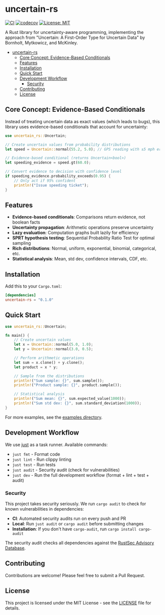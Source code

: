 # uncertain-rs

[![CI](https://github.com/minikin/uncertain-rs/workflows/CI/badge.svg)](https://github.com/minikin/uncertain-rs/actions/workflows/ci.yml)
[![codecov](https://codecov.io/gh/minikin/uncertain-rs/graph/badge.svg?token=IKjgVbFAQk)](https://codecov.io/gh/minikin/uncertain-rs)
[![License: MIT](https://img.shields.io/badge/License-MIT-yellow.svg)](https://opensource.org/licenses/MIT)

A Rust library for uncertainty-aware programming, implementing the approach from
"Uncertain<T>: A First-Order Type for Uncertain Data" by Bornholt, Mytkowicz, and McKinley.

- [uncertain-rs](#uncertain-rs)
  - [Core Concept: Evidence-Based Conditionals](#core-concept-evidence-based-conditionals)
  - [Features](#features)
  - [Installation](#installation)
  - [Quick Start](#quick-start)
  - [Development Workflow](#development-workflow)
    - [Security](#security)
  - [Contributing](#contributing)
  - [License](#license)

## Core Concept: Evidence-Based Conditionals

Instead of treating uncertain data as exact values (which leads to bugs),
this library uses evidence-based conditionals that account for uncertainty:

```rust
use uncertain_rs::Uncertain;

// Create uncertain values from probability distributions
let speed = Uncertain::normal(55.2, 5.0); // GPS reading with ±5 mph error

// Evidence-based conditional (returns Uncertain<bool>)
let speeding_evidence = speed.gt(60.0);

// Convert evidence to decision with confidence level
if speeding_evidence.probability_exceeds(0.95) {
    // Only act if 95% confident
    println!("Issue speeding ticket");
}
```

## Features

- **Evidence-based conditionals**: Comparisons return evidence, not boolean facts
- **Uncertainty propagation**: Arithmetic operations preserve uncertainty
- **Lazy evaluation**: Computation graphs built lazily for efficiency
- **SPRT hypothesis testing**: Sequential Probability Ratio Test for optimal sampling
- **Rich distributions**: Normal, uniform, exponential, binomial, categorical, etc.
- **Statistical analysis**: Mean, std dev, confidence intervals, CDF, etc.

## Installation

Add this to your `Cargo.toml`:

```toml
[dependencies]
uncertain-rs = "0.1.0"
```

## Quick Start

```rust
use uncertain_rs::Uncertain;

fn main() {
    // Create uncertain values
    let x = Uncertain::normal(5.0, 1.0);
    let y = Uncertain::normal(3.0, 0.5);

    // Perform arithmetic operations
    let sum = x.clone() + y.clone();
    let product = x * y;

    // Sample from the distributions
    println!("Sum sample: {}", sum.sample());
    println!("Product sample: {}", product.sample());

    // Statistical analysis
    println!("Sum mean: {}", sum.expected_value(1000));
    println!("Sum std dev: {}", sum.standard_deviation(1000));
}
```

For more examples, see the [examples directory](examples).

## Development Workflow

We use [just](https://github.com/casey/just) as a task runner. Available commands:

- `just fmt` - Format code
- `just lint` - Run clippy linting
- `just test` - Run tests
- `just audit` - Security audit (check for vulnerabilities)
- `just dev` - Run the full development workflow (format + lint + test + audit)

### Security

This project takes security seriously. We run `cargo audit` to check for known vulnerabilities in dependencies:

- **CI**: Automated security audits run on every push and PR
- **Local**: Run `just audit` or `cargo audit` before submitting changes
- **Installation**: If you don't have `cargo-audit`, run `cargo install cargo-audit`

The security audit checks all dependencies against the [RustSec Advisory Database](https://rustsec.org/).

## Contributing

Contributions are welcome! Please feel free to submit a Pull Request.

## License

This project is licensed under the MIT License - see the [LICENSE](LICENSE) file for details.
